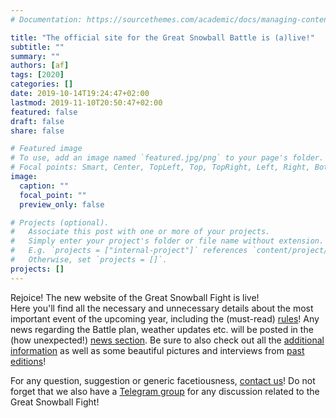 ```yaml
---
# Documentation: https://sourcethemes.com/academic/docs/managing-content/

title: "The official site for the Great Snowball Battle is (a)live!"
subtitle: ""
summary: ""
authors: [af]
tags: [2020]
categories: []
date: 2019-10-14T19:24:47+02:00
lastmod: 2019-11-10T20:50:47+02:00
featured: false
draft: false
share: false

# Featured image
# To use, add an image named `featured.jpg/png` to your page's folder.
# Focal points: Smart, Center, TopLeft, Top, TopRight, Left, Right, BottomLeft, Bottom, BottomRight.
image:
  caption: ""
  focal_point: ""
  preview_only: false

# Projects (optional).
#   Associate this post with one or more of your projects.
#   Simply enter your project's folder or file name without extension.
#   E.g. `projects = ["internal-project"]` references `content/project/deep-learning/index.md`.
#   Otherwise, set `projects = []`.
projects: []
---
```


Rejoice! The new website of the Great Snowball Fight is live!  
Here you'll find all the necessary and unnecessary details about the most important event of the upcoming year, including the (must-read) [rules](/rules)! Any news regarding the Battle plan, weather updates etc. will be posted in the (how unexpected!) [news section](/post). Be sure to also check out all the [additional information](/details) as well as some beautiful pictures and interviews from [past editions](/past_editions)!

For any question, suggestion or generic facetiousness, [contact us](/contact)! Do not forget that we also have a [Telegram group](https://t.me/joinchat/CckkABLrWpqLh81Gvzncsw) for any discussion related to the Great Snowball Fight!
